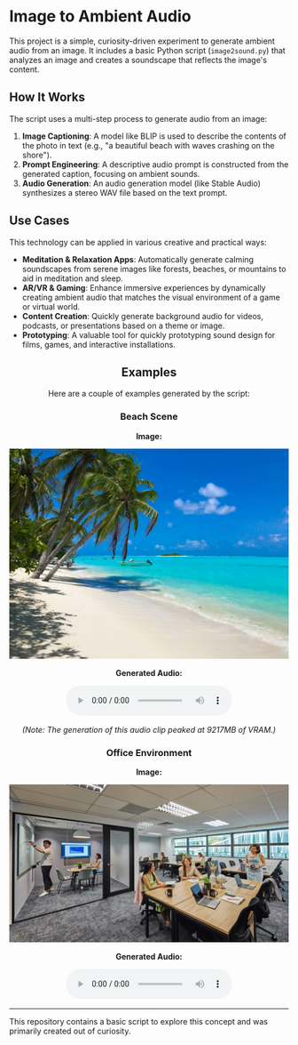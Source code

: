 # Image to Ambient Audio

This project is a simple, curiosity-driven experiment to generate ambient audio from an image. It includes a basic Python script (`image2sound.py`) that analyzes an image and creates a soundscape that reflects the image's content.

## How It Works

The script uses a multi-step process to generate audio from an image:

1.  **Image Captioning**: A model like BLIP is used to describe the contents of the photo in text (e.g., "a beautiful beach with waves crashing on the shore").
2.  **Prompt Engineering**: A descriptive audio prompt is constructed from the generated caption, focusing on ambient sounds.
3.  **Audio Generation**: An audio generation model (like Stable Audio) synthesizes a stereo WAV file based on the text prompt.

## Use Cases

This technology can be applied in various creative and practical ways:

*   **Meditation & Relaxation Apps**: Automatically generate calming soundscapes from serene images like forests, beaches, or mountains to aid in meditation and sleep.
*   **AR/VR & Gaming**: Enhance immersive experiences by dynamically creating ambient audio that matches the visual environment of a game or virtual world.
*   **Content Creation**: Quickly generate background audio for videos, podcasts, or presentations based on a theme or image.
*   **Prototyping**: A valuable tool for quickly prototyping sound design for films, games, and interactive installations.

<div align="center">

## Examples

Here are a couple of examples generated by the script:

### Beach Scene

**Image:**

<img src="examples/beach.jpeg" alt="Beach" width="512"/>

**Generated Audio:**

<audio controls>
  <source src="examples/beach.wav" type="audio/wav">
  Your browser does not support the audio element.
</audio>

*(Note: The generation of this audio clip peaked at 9217MB of VRAM.)*

### Office Environment

**Image:**

<img src="examples/office.jpg" alt="Office" width="512"/>

**Generated Audio:**

<audio controls>
  <source src="examples/office.wav" type="audio/wav">
  Your browser does not support the audio element.
</audio>

</div>

---

This repository contains a basic script to explore this concept and was primarily created out of curiosity.